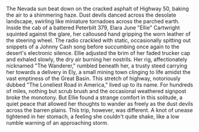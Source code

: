 The Nevada sun beat down on the cracked asphalt of Highway 50, baking the air to a shimmering haze.  Dust devils danced across the desolate landscape, swirling like miniature tornadoes across the parched earth.  Inside the cab of a battered Peterbilt 379,  Elara June "Ellie" Cartwright squinted against the glare, her calloused hand gripping the worn leather of the steering wheel. The radio crackled with static, occasionally spitting out snippets of a Johnny Cash song before succumbing once again to the desert's electronic silence.  Ellie adjusted the brim of her faded trucker cap and exhaled slowly, the dry air burning her nostrils.  Her rig, affectionately nicknamed "The Wanderer," rumbled beneath her, a trusty steed carrying her towards a delivery in Ely, a small mining town clinging to life amidst the vast emptiness of the Great Basin.  This stretch of highway, notoriously dubbed "The Loneliest Road in America," lived up to its name.  For hundreds of miles, nothing but scrub brush and the occasional weathered signpost broke the monotony. But Ellie found a strange comfort in this solitude, a quiet peace that allowed her thoughts to wander as freely as the dust devils across the barren plains.  This trip, however, was different.  A knot of unease tightened in her stomach, a feeling she couldn't quite shake, like a low rumble warning of an approaching storm.
